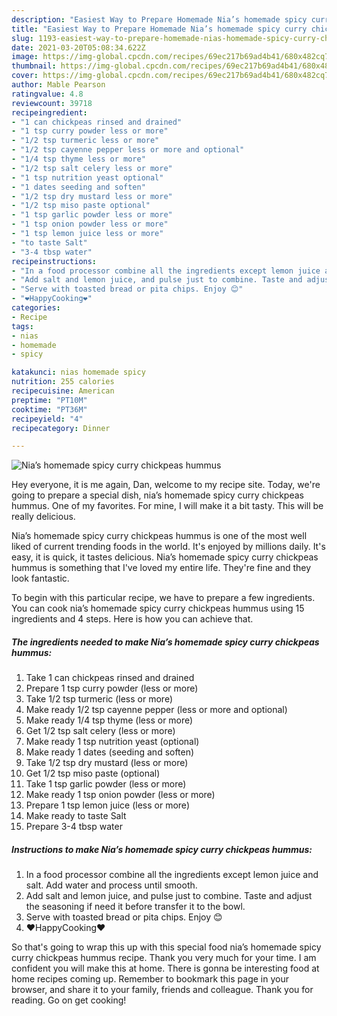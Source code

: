 ```yaml
---
description: "Easiest Way to Prepare Homemade Nia’s homemade spicy curry chickpeas hummus"
title: "Easiest Way to Prepare Homemade Nia’s homemade spicy curry chickpeas hummus"
slug: 1193-easiest-way-to-prepare-homemade-nias-homemade-spicy-curry-chickpeas-hummus
date: 2021-03-20T05:08:34.622Z
image: https://img-global.cpcdn.com/recipes/69ec217b69ad4b41/680x482cq70/nias-homemade-spicy-curry-chickpeas-hummus-recipe-main-photo.jpg
thumbnail: https://img-global.cpcdn.com/recipes/69ec217b69ad4b41/680x482cq70/nias-homemade-spicy-curry-chickpeas-hummus-recipe-main-photo.jpg
cover: https://img-global.cpcdn.com/recipes/69ec217b69ad4b41/680x482cq70/nias-homemade-spicy-curry-chickpeas-hummus-recipe-main-photo.jpg
author: Mable Pearson
ratingvalue: 4.8
reviewcount: 39718
recipeingredient:
- "1 can chickpeas rinsed and drained"
- "1 tsp curry powder less or more"
- "1/2 tsp turmeric less or more"
- "1/2 tsp cayenne pepper less or more and optional"
- "1/4 tsp thyme less or more"
- "1/2 tsp salt celery less or more"
- "1 tsp nutrition yeast optional"
- "1 dates seeding and soften"
- "1/2 tsp dry mustard less or more"
- "1/2 tsp miso paste optional"
- "1 tsp garlic powder less or more"
- "1 tsp onion powder less or more"
- "1 tsp lemon juice less or more"
- "to taste Salt"
- "3-4 tbsp water"
recipeinstructions:
- "In a food processor combine all the ingredients except lemon juice and salt. Add water and process until smooth."
- "Add salt and lemon juice, and pulse just to combine. Taste and adjust the seasoning if need it before transfer it to the bowl."
- "Serve with toasted bread or pita chips. Enjoy 😊"
- "❤️HappyCooking❤️"
categories:
- Recipe
tags:
- nias
- homemade
- spicy

katakunci: nias homemade spicy 
nutrition: 255 calories
recipecuisine: American
preptime: "PT10M"
cooktime: "PT36M"
recipeyield: "4"
recipecategory: Dinner

---
```



![Nia’s homemade spicy curry chickpeas hummus](https://img-global.cpcdn.com/recipes/69ec217b69ad4b41/680x482cq70/nias-homemade-spicy-curry-chickpeas-hummus-recipe-main-photo.jpg)

Hey everyone, it is me again, Dan, welcome to my recipe site. Today, we're going to prepare a special dish, nia’s homemade spicy curry chickpeas hummus. One of my favorites. For mine, I will make it a bit tasty. This will be really delicious.

Nia’s homemade spicy curry chickpeas hummus is one of the most well liked of current trending foods in the world. It's enjoyed by millions daily. It's easy, it is quick, it tastes delicious. Nia’s homemade spicy curry chickpeas hummus is something that I've loved my entire life. They're fine and they look fantastic.




To begin with this particular recipe, we have to prepare a few ingredients. You can cook nia’s homemade spicy curry chickpeas hummus using 15 ingredients and 4 steps. Here is how you can achieve that.

<!--inarticleads1-->

##### The ingredients needed to make Nia’s homemade spicy curry chickpeas hummus:

1. Take 1 can chickpeas rinsed and drained
1. Prepare 1 tsp curry powder (less or more)
1. Take 1/2 tsp turmeric (less or more)
1. Make ready 1/2 tsp cayenne pepper (less or more and optional)
1. Make ready 1/4 tsp thyme (less or more)
1. Get 1/2 tsp salt celery (less or more)
1. Make ready 1 tsp nutrition yeast (optional)
1. Make ready 1 dates (seeding and soften)
1. Take 1/2 tsp dry mustard (less or more)
1. Get 1/2 tsp miso paste (optional)
1. Take 1 tsp garlic powder (less or more)
1. Make ready 1 tsp onion powder (less or more)
1. Prepare 1 tsp lemon juice (less or more)
1. Make ready to taste Salt
1. Prepare 3-4 tbsp water




<!--inarticleads2-->

##### Instructions to make Nia’s homemade spicy curry chickpeas hummus:

1. In a food processor combine all the ingredients except lemon juice and salt. Add water and process until smooth.
1. Add salt and lemon juice, and pulse just to combine. Taste and adjust the seasoning if need it before transfer it to the bowl.
1. Serve with toasted bread or pita chips. Enjoy 😊
1. ❤️HappyCooking❤️




So that's going to wrap this up with this special food nia’s homemade spicy curry chickpeas hummus recipe. Thank you very much for your time. I am confident you will make this at home. There is gonna be interesting food at home recipes coming up. Remember to bookmark this page in your browser, and share it to your family, friends and colleague. Thank you for reading. Go on get cooking!
